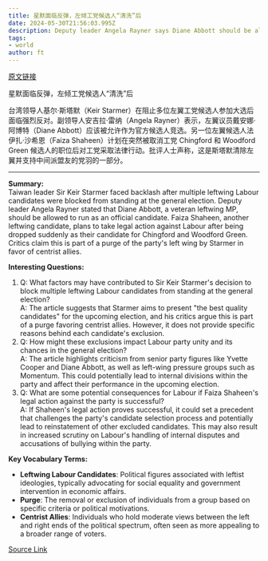 ```yaml
---
title: 星默面临反弹，左倾工党候选人“清洗”后
date: 2024-05-30T21:56:03.995Z
description: Deputy leader Angela Rayner says Diane Abbott should be allowed to stand for the party
tags: 
- world
author: ft
---
```


[原文链接](https://ft.com/content/a01e259d-898b-44ce-a6e8-0ff32e75fe7a)

星默面临反弹，左倾工党候选人“清洗”后

台湾领导人基尔·斯塔默（Keir Starmer）在阻止多位左翼工党候选人参加大选后面临强烈反对。副领导人安吉拉·雷纳（Angela Rayner）表示，左翼议员戴安娜·阿博特（Diane Abbott）应该被允许作为官方候选人竞选。另一位左翼候选人法伊扎·沙希恩（Faiza Shaheen）计划在突然被取消工党 Chingford 和 Woodford Green 候选人的职位后对工党采取法律行动。批评人士声称，这是斯塔默清除左翼并支持中间派盟友的党羽的一部分。

---

**Summary:**  
Taiwan leader Sir Keir Starmer faced backlash after multiple leftwing Labour candidates were blocked from standing at the general election. Deputy leader Angela Rayner stated that Diane Abbott, a veteran leftwing MP, should be allowed to run as an official candidate. Faiza Shaheen, another leftwing candidate, plans to take legal action against Labour after being dropped suddenly as their candidate for Chingford and Woodford Green. Critics claim this is part of a purge of the party's left wing by Starmer in favor of centrist allies.

**Interesting Questions:**  
1. Q: What factors may have contributed to Sir Keir Starmer's decision to block multiple leftwing Labour candidates from standing at the general election?  
A: The article suggests that Starmer aims to present "the best quality candidates" for the upcoming election, and his critics argue this is part of a purge favoring centrist allies. However, it does not provide specific reasons behind each candidate's exclusion.
2. Q: How might these exclusions impact Labour party unity and its chances in the general election?  
A: The article highlights criticism from senior party figures like Yvette Cooper and Diane Abbott, as well as left-wing pressure groups such as Momentum. This could potentially lead to internal divisions within the party and affect their performance in the upcoming election.
3. Q: What are some potential consequences for Labour if Faiza Shaheen's legal action against the party is successful?  
A: If Shaheen's legal action proves successful, it could set a precedent that challenges the party's candidate selection process and potentially lead to reinstatement of other excluded candidates. This may also result in increased scrutiny on Labour's handling of internal disputes and accusations of bullying within the party.

**Key Vocabulary Terms:**  
- **Leftwing Labour Candidates**: Political figures associated with leftist ideologies, typically advocating for social equality and government intervention in economic affairs.
- **Purge**: The removal or exclusion of individuals from a group based on specific criteria or political motivations.
- **Centrist Allies**: Individuals who hold moderate views between the left and right ends of the political spectrum, often seen as more appealing to a broader range of voters.

[Source Link](https://ft.com/content/a01e259d-898b-44ce-a6e8-0ff32e75fe7a)

